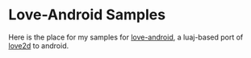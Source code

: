 Love-Android Samples
====================

Here is the place for my samples for [love-android], a luaj-based port of [love2d] to android.

[love2d]: http://love2d.org/
[love-android]: http://love2d.org/forums/viewforum.php?f=11


